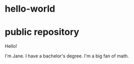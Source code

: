 # hello-world
# public repository

Hello!

I'm Jane. I have a bachelor's degree. I'm a big fan of math.
